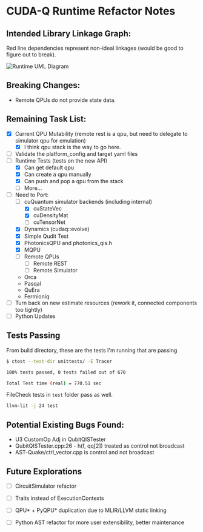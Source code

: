 # CUDA-Q Runtime Refactor Notes 

## Intended Library Linkage Graph: 

Red line dependencies represent non-ideal linkages (would be good to figure out to break).

![Runtime UML Diagram](http://www.plantuml.com/plantuml/proxy?cache=no&src=https://raw.githubusercontent.com/amccaskey/cuda-quantum/refactor_qpu_t/runtime/cudaq/platform/dependency_graph.puml)

## Breaking Changes: 

- Remote QPUs do not provide state data. 

## Remaining Task List:

- [X] Current QPU Mutability (remote rest is a qpu, but need to delegate to simulator qpu for emulation)
  - [X] I think qpu stack is the way to go here. 
- [ ] Validate the platform_config and target yaml files
- [ ] Runtime Tests (tests on the new API)
  - [X] Can get default qpu 
  - [X] Can create a qpu manually 
  - [X] Can push and pop a qpu from the stack 
  - [ ] More...
- [ ] Need to Port: 
  - [ ] cuQuantum simulator backends (including internal)
    - [X] cuStateVec
    - [X] cuDensityMat
    - [ ] cuTensorNet 
  - [X] Dynamics (cudaq::evolve)
  - [X] Simple Qudit Test 
  - [X] PhotonicsQPU and photonics_qis.h
  - [X] MQPU 
  - [ ] Remote QPUs
    - [ ] Remote REST 
    - [ ] Remote Simulator 
  - Orca 
  - Pasqal 
  - QuEra 
  - Fermioniq 
- [ ] Turn back on new estimate resources (rework it, connected components too tightly)
- [ ] Python Updates 

## Tests Passing 
From build directory, these are the tests I'm running that are passing 
```bash
$ ctest --test-dir unittests/ -E Tracer 

100% tests passed, 0 tests failed out of 670

Total Test time (real) = 770.51 sec
```

FileCheck tests in `test` folder pass as well. 
```bash
llvm-lit -j 24 test 
```

## Potential Existing Bugs Found: 

- U3 CustomOp Adj in QubitQISTester 
- QubitQISTester.cpp:26 - h(f, qq[2]) treated as control not broadcast 
- AST-Quake/ctrl_vector.cpp is control and not broadcast

## Future Explorations 

- [ ] CircuitSimulator refactor 
- [ ] Traits instead of ExecutionContexts 
- [ ] QPU* + PyQPU* duplication due to MLIR/LLVM static linking
- [ ] Python AST refactor for more user extensibility, better maintenance 

